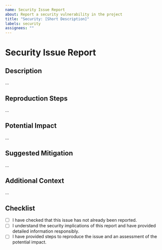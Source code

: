 ```yaml
---
name: Security Issue Report
about: Report a security vulnerability in the project
title: "Security: [Short Description]"
labels: security
assignees: ""
---
```


# Security Issue Report

## Description

<!-- A clear and concise description of what the security issue is. -->

...

## Reproduction Steps

<!-- Steps to reproduce the security vulnerability. -->

...

## Potential Impact

<!-- Discuss the potential impact of this vulnerability. -->

...

## Suggested Mitigation

<!-- If you have ideas for how to fix the issue, list them here. -->

...

## Additional Context

<!-- Any additional information that might be relevant. -->

...

## Checklist

- [ ] I have checked that this issue has not already been reported.
- [ ] I understand the security implications of this report and have provided detailed information responsibly.
- [ ] I have provided steps to reproduce the issue and an assessment of the potential impact.
